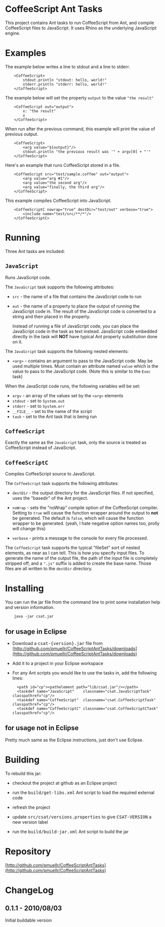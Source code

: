 CoffeeScript Ant Tasks
=============================

This project contains Ant tasks to run CoffeeScript from 
Ant, and compile CoffeeScript files to JavaScript.  It uses
Rhino as the underlying JavaScript engine.

Examples
========

The example below writes a line to stdout and a line to stderr.

        <CoffeeScript>
            stdout.println "stdout: hello, world!"
            stderr.println "stderr: hello, world!"
        </CoffeeScript>

The example below will set the property `output` to the
value `"the result"`

        <CoffeeScript out="output">
            x: "the result"
            x
        </CoffeeScript>
        

When run after the previous command, this example will
print the value of previous output.

        <CoffeeScript>
            <arg value="${output}"/>
            stdout.println "the previous result was '" + argv[0] + "'"
        </CoffeeScript>


Here's an example that runs CoffeeScript stored in a file.

        <CoffeeScript src="test/sample.coffee" out="output">
            <arg value="arg #1"/>
            <arg value="the second arg"/>
            <arg value="finally, the third arg"/>
        </CoffeeScript>

This example compiles CoffeeScript into JavaScript.

        <CoffeeScriptC nowrap="true" destDir="test/out" verbose="true">
            <include name="test/src/**/*"/>
        </CoffeeScriptC>


Running
=======

Three Ant tasks are included:

`JavaScript`
------------

Runs JavaScript code.

The `JavaScript` task supports the following attributes:

* `src` - the name of a file that contains the JavaScript code
  to run

* `out` - the name of a property to place the output of running
  the JavaScript code in.  The result of the JavaScript code is
  converted to a string and then placed in the property.

  Instead of running a file of JavaScript code, you can place the
  JavaScript code in the task as text instead.  JavaScript code
  embedded directly in the task will **NOT** have typical Ant property
  substitution done on it.

The `JavaScript` task supports the following nested elements:

* `<arg>` - contains an argument to pass to the JavaScript
  code.  May be used multiple times.  Must contain an attribute
  named `value` which is the value to pass to the JavaScript code.
  (Note this is similar to the `Exec` task)

When the JavaScript code runs, the following variables will be
set:

* `argv` - an array of the values set by the `<arg>` elements
* `stdout` - set to `System.out`
* `stderr` - set to `System.err`
* `__FILE__` - set to the name of the script
* `task` - set to the Ant task that is being run

`CoffeeScript`
--------------

Exactly the same as the `JavaScript` task, only the source is
treated as CoffeeScript instead of JavaScript.

`CoffeeScriptC`
---------------

Compiles CoffeeScript source to JavaScript.

The `CoffeeScript` task supports the following attributes:

* `destDir` - the output directory for the JavaScript files.
  If not specified, uses the "basedir" of the Ant project.

* `noWrap` - sets the "noWrap" compile option of the CoffeeScript
  compiler.  Setting to `true` will cause the function wrapper
  around the output to **not** be generated.  The default is `false`,
  which will cause the function wrapper to be generated.
  (yeah, I hate negative option names too, prolly will change this)

* `verbose` - prints a message to the console for every file processed.

The `CoffeeScript` task supports the typical "fileSet" sort of
nested elements, as near as I can tell.  This is how you specify
input files.  To generate the name of the output file, the path
of the input file is completely stripped off, and a `".js"` suffix
is added to create the base name.  Those files are all written 
to the `destDir` directory.

Installing 
==========

You can run the jar file from the command line to print some
installation help and version information.

        java -jar csat.jar

for usage in Eclipse
--------------------

* Download a <tt>csat-{version}.jar</tt> file from 
  [http://github.com/pmuellr/CoffeeScriptAntTasks/downloads](http://github.com/pmuellr/CoffeeScriptAntTasks/downloads)

* Add it to a project in your Eclipse workspace

* For any Ant scripts you would like to use the tasks in, add
  the following lines:

        <path id="cp"><pathelement path="lib/csat.jar"/></path>
        <taskdef name="JavaScript"    classname="csat.JavaScriptTask"    classpathref="cp"/>
        <taskdef name="CoffeeScript"  classname="csat.CoffeeScriptTask"  classpathref="cp"/>
        <taskdef name="CoffeeScriptC" classname="csat.CoffeeScriptCTask" classpathref="cp"/>

for usage not in Eclipse
------------------------

Pretty much same as the Eclipse instructions, just don't use Eclipse.

Building
========

To rebuild this jar: 

* checkout the project at github as an Eclipse project

* run the <tt>build/get-libs.xml</tt> Ant script to load
  the required external code

* refresh the project

* update <tt>src/csat/versions.properties</tt> to give
  <tt>CSAT-VERSION</tt> a new version label

* run the <tt>build/build-jar.xml</tt> Ant script to build 
  the jar

Repository
==========

[http://github.com/pmuellr/CoffeeScriptAntTasks](http://github.com/pmuellr/CoffeeScriptAntTasks)


ChangeLog
=========

0.1.1 - 2010/08/03
------------------

Initial buildable version
